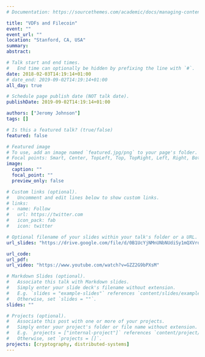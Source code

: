 ```yaml
---
# Documentation: https://sourcethemes.com/academic/docs/managing-content/

title: "VDFs and Filecoin"
event: ""
event_url: ""
location: "Stanford, CA, USA"
summary:
abstract:

# Talk start and end times.
#   End time can optionally be hidden by prefixing the line with `#`.
date: 2018-02-03T14:19:14+01:00
# date_end: 2019-09-02T14:19:14+01:00
all_day: true

# Schedule page publish date (NOT talk date).
publishDate: 2019-09-02T14:19:14+01:00

authors: ["Jeromy Johnson"]
tags: []

# Is this a featured talk? (true/false)
featured: false

# Featured image
# To use, add an image named `featured.jpg/png` to your page's folder.
# Focal points: Smart, Center, TopLeft, Top, TopRight, Left, Right, BottomLeft, Bottom, BottomRight.
image:
  caption: ""
  focal_point: ""
  preview_only: false

# Custom links (optional).
#   Uncomment and edit lines below to show custom links.
# links:
# - name: Follow
#   url: https://twitter.com
#   icon_pack: fab
#   icon: twitter

# Optional filename of your slides within your talk's folder or a URL.
url_slides: "https://drive.google.com/file/d/0B1UcYjNMnUNbNUdiSy1mQXVrd1VoaWFMcV80dGFzNDE1R0h3/view"

url_code:
url_pdf:
url_video: "https://www.youtube.com/watch?v=GZZ2G9bPXsM"

# Markdown Slides (optional).
#   Associate this talk with Markdown slides.
#   Simply enter your slide deck's filename without extension.
#   E.g. `slides = "example-slides"` references `content/slides/example-slides.md`.
#   Otherwise, set `slides = ""`.
slides: ""

# Projects (optional).
#   Associate this post with one or more of your projects.
#   Simply enter your project's folder or file name without extension.
#   E.g. `projects = ["internal-project"]` references `content/project/deep-learning/index.md`.
#   Otherwise, set `projects = []`.
projects: [cryptography, distributed-systems]
---
```


